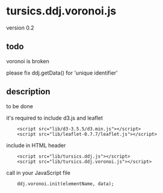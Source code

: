 # tursics.ddj.voronoi.js

version 0.2

## todo

voronoi is broken

please fix ddj.getData() for 'unique identifier'


## description

to be done

it's required to include d3.js and leaflet
```
	<script src="lib/d3-3.5.5/d3.min.js"></script>
	<script src="lib/leaflet-0.7.7/leaflet.js"></script>
```

include in HTML header
```
	<script src="lib/tursics.ddj.js"></script>
	<script src="lib/tursics.ddj.voronoi.js"></script>
```


call in your JavaScript file
```
	ddj.voronoi.init(elementName, data);
```
